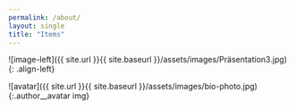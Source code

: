 ```yaml
---
permalink: /about/
layout: single
title: "Items"
---
```

![image-left]({{ site.url }}{{ site.baseurl }}/assets/images/Präsentation3.jpg){: .align-left}

![avatar]({{ site.url }}{{ site.baseurl }}/assets/images/bio-photo.jpg){:.author__avatar img}
